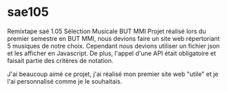 # sae105
Remixtape saé 1.05 Sélection Musicale BUT MMI
Projet réalisé lors du premier semestre en BUT MMI, nous devions faire un site web répertoriant 5 musiques de notre choix.
Cependant nous devions utiliser un fichier json et les afficher en Javascript. De plus, l'appel d'une API était obligatoire et faisait partie des critères de notation.

J'ai beaucoup aimé ce projet, j'ai réalisé mon premier site web "utile" et je l'ai personnalisé comme je le souhaitais.
